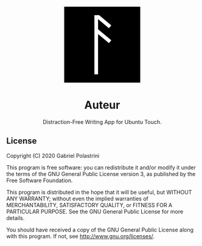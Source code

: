 <p align="center">
  <img src="./assets/logo.svg" alt="Icon" width="200px"/>
</p>
<h1 align="center">Auteur</h1>
<p align="center">
  Distraction-Free Writing App for Ubuntu Touch.
</p>

## License

Copyright (C) 2020  Gabriel Polastrini

This program is free software: you can redistribute it and/or modify it under the terms of the GNU General Public License version 3, as published
by the Free Software Foundation.

This program is distributed in the hope that it will be useful, but WITHOUT ANY WARRANTY; without even the implied warranties of MERCHANTABILITY, SATISFACTORY QUALITY, or FITNESS FOR A PARTICULAR PURPOSE.  See the GNU General Public License for more details.

You should have received a copy of the GNU General Public License along with this program.  If not, see <http://www.gnu.org/licenses/>.
